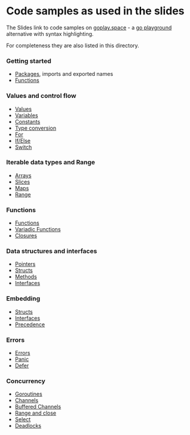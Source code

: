 # Code samples as used in the slides

The Slides link to code samples on [goplay.space](https://goplay.space) - a [go
playground](https://play.golang.org/) alternative with syntax highlighting.

For completeness they are also listed in this directory.

### Getting started

-   [Packages](packages.go), imports and exported names
-   [Functions](functions.go)

### Values and control flow

-   [Values](values.go)
-   [Variables](variables.go)
-   [Constants](constants.go)
-   [Type conversion](type_conversion.go)
-   [For](for.go)
-   [If/Else](if_else.go)
-   [Switch](switch.go)

### Iterable data types and Range

-   [Arrays](arrays.go)
-   [Slices](slices.go)
-   [Maps](maps.go)
-   [Range](range.go)

### Functions

-   [Functions](functions2.go)
-   [Variadic Functions](variadic.go)
-   [Closures](closures.go)

### Data structures and interfaces

-   [Pointers](pointers.go)
-   [Structs](structs.go)
-   [Methods](methods.go)
-   [Interfaces](interfaces.go)

### Embedding

-   [Structs](embedding_structs.go)
-   [Interfaces](embedding_interfaces.go)
-   [Precedence](embedding_precedence.go)

### Errors

-   [Errors](errors.go)
-   [Panic](panic.go)
-   [Defer](defer.go)

### Concurrency

-   [Goroutines](goroutines.go)
-   [Channels](channels.go)
-   [Buffered Channels](buffered_channels.go)
-   [Range and close](channel_range.go)
-   [Select](select.go)
-   [Deadlocks](channels2.go)
